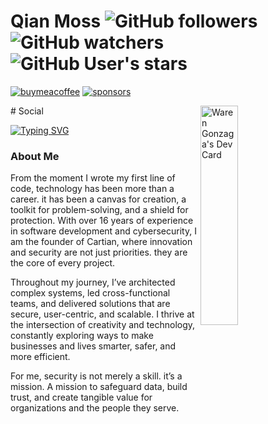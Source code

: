 # Qian Moss ![GitHub followers](https://img.shields.io/github/followers/qianmoss?style=flat&labelColor=B9BCFF&color=white) ![GitHub watchers](https://img.shields.io/github/watchers/qianmoss/qianmoss?style=flat&labelColor=B9BCFF&color=white) ![GitHub User's stars](https://img.shields.io/github/stars/qianmoss?style=flat&labelColor=B9BCFF&color=white)
[![buymeacoffee](https://img.shields.io/badge/Buy%20Me%20a%20Coffee-%E2%9D%A4-%237b3fe4.svg?&logo=buymeacoffee&logoColor=white&labelColor=181717&style=flat-square)](https://github.com/sponsors/qianmoss) [![sponsors](https://img.shields.io/badge/Sponsor-%E2%9D%A4-%23db61a2.svg?&logo=github&logoColor=white&labelColor=181717&style=flat-square)](https://github.com/sponsors/qianmoss)

<!-- markdownlint-disable MD033 -->
<a href="https://app.daily.dev/qianmoss">
    <img src="https://api.daily.dev/devcards/v2/5dwfVl5B1.png?type=default&r=c16" style="min-width: 200px; max-width: 250px; width: 30%" alt="Waren Gonzaga's Dev Card" align="right"/>
</a>
# Social
<!-- markdownlint-enable MD033 -->

[![Typing SVG](https://readme-typing-svg.demolab.com?font=Fira+Code&size=28&duration=900&pause=2000&color=B9BCFF&background=FFFFFF00&multiline=true&width=435&height=110&lines=Founder+at+Cartian;Cyber+Security+Expert;Full-Stack+Developer)](https://git.io/typing-svg)

### About Me
From the moment I wrote my first line of code, technology has been more than a career. it has been a canvas for creation, a toolkit for problem-solving, and a shield for protection. With over 16 years of experience in software development and cybersecurity, I am the founder of Cartian, where innovation and security are not just priorities. they are the core of every project.

Throughout my journey, I’ve architected complex systems, led cross-functional teams, and delivered solutions that are secure, user-centric, and scalable. I thrive at the intersection of creativity and technology, constantly exploring ways to make businesses and lives smarter, safer, and more efficient.

For me, security is not merely a skill. it’s a mission. A mission to safeguard data, build trust, and create tangible value for organizations and the people they serve.
